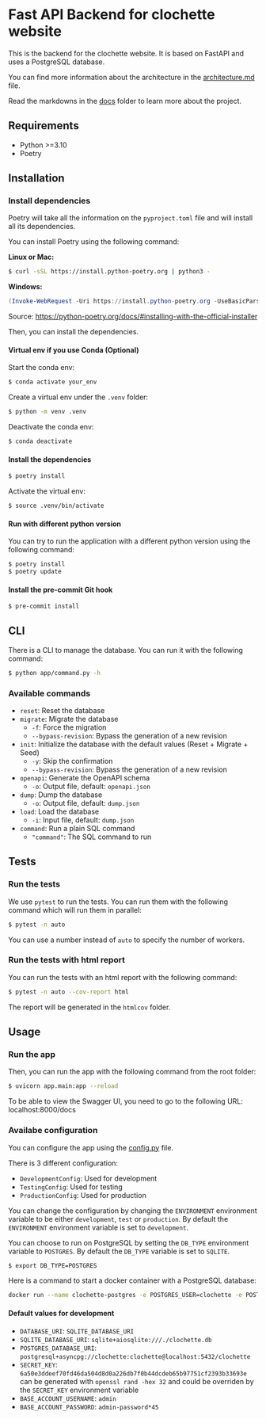 # Fast API Backend for clochette website

This is the backend for the clochette website. It is based on FastAPI and uses a PostgreSQL database.

You can find more information about the architecture in the [architecture.md](./docs/architecture.md) file.

Read the markdowns in the [docs](./docs) folder to learn more about the project.

## Requirements

- Python >=3.10
- Poetry

## Installation

### Install dependencies

Poetry will take all the information on the `pyproject.toml` file and will install all its dependencies.

You can install Poetry using the following command:

**Linux or Mac:**

```bash
$ curl -sSL https://install.python-poetry.org | python3 -
```

**Windows:**

```powershell
(Invoke-WebRequest -Uri https://install.python-poetry.org -UseBasicParsing).Content | py -
```

Source: https://python-poetry.org/docs/#installing-with-the-official-installer

Then, you can install the dependencies.

#### Virtual env if you use Conda (Optional)

Start the conda env:

```bash
$ conda activate your_env
```

Create a virtual env under the `.venv` folder:

```bash
$ python -m venv .venv
```

Deactivate the conda env:

```bash
$ conda deactivate
```

#### Install the dependencies

```bash
$ poetry install
```

Activate the virtual env:

```bash
$ source .venv/bin/activate
```

#### Run with different python version

You can try to run the application with a different python version using the following command:

```bash
$ poetry install
$ poetry update
```

#### Install the pre-commit Git hook

```bash
$ pre-commit install
```

## CLI

There is a CLI to manage the database. You can run it with the following command:

```bash
$ python app/command.py -h
```

### Available commands

- `reset`: Reset the database
- `migrate`: Migrate the database
  - `-f`: Force the migration
  - `--bypass-revision`: Bypass the generation of a new revision
- `init`: Initialize the database with the default values (Reset + Migrate + Seed)
  - `-y`: Skip the confirmation
  - `--bypass-revision`: Bypass the generation of a new revision
- `openapi`: Generate the OpenAPI schema
  - `-o`: Output file, default: `openapi.json`
- `dump`: Dump the database
  - `-o`: Output file, default: `dump.json`
- `load`: Load the database
  - `-i`: Input file, default: `dump.json`
- `command`: Run a plain SQL command
  - `"command"`: The SQL command to run

## Tests

### Run the tests

We use `pytest` to run the tests. You can run them with the following command which will run them in parallel:

```bash
$ pytest -n auto
```

You can use a number instead of `auto` to specify the number of workers.

### Run the tests with html report

You can run the tests with an html report with the following command:

```bash
$ pytest -n auto --cov-report html
```

The report will be generated in the `htmlcov` folder.

## Usage

### Run the app

Then, you can run the app with the following command from the root folder:

```bash
$ uvicorn app.main:app --reload
```

To be able to view the Swagger UI, you need to go to the following URL: localhost:8000/docs

### Availabe configuration

You can configure the app using the [config.py](./app/core/config.py) file.

There is 3 different configuration:

- `DevelopmentConfig`: Used for development
- `TestingConfig`: Used for testing
- `ProductionConfig`: Used for production

You can change the configuration by changing the `ENVIRONMENT` environment variable to be either `development`, `test` or `production`.
By default the `ENVIRONMENT` environment variable is set to `development`.

You can choose to run on PostgreSQL by setting the `DB_TYPE` environment variable to `POSTGRES`.
By default the `DB_TYPE` variable is set to `SQLITE`.

```bash
$ export DB_TYPE=POSTGRES
```

Here is a command to start a docker container with a PostgreSQL database:

```bash
docker run --name clochette-postgres -e POSTGRES_USER=clochette -e POSTGRES_PASSWORD=clochette -e POSTGRES_DB=clochette -p 127.0.0.1:5432:5432/tcp -d postgres
```

#### Default values for development

- `DATABASE_URI`: `SQLITE_DATABASE_URI`
- `SQLITE_DATABASE_URI`: `sqlite+aiosqlite:///./clochette.db`
- `POSTGRES_DATABASE_URI`: `postgresql+asyncpg://clochette:clochette@localhost:5432/clochette`
- `SECRET_KEY`: `6a50e3ddeef70fd46da504d8d0a226db7f0b44dcdeb65b97751cf2393b33693e` can be generated with `openssl rand -hex 32` and could be overriden by the `SECRET_KEY` environment variable
- `BASE_ACCOUNT_USERNAME`: `admin`
- `BASE_ACCOUNT_PASSWORD`: `admin-password*45`

